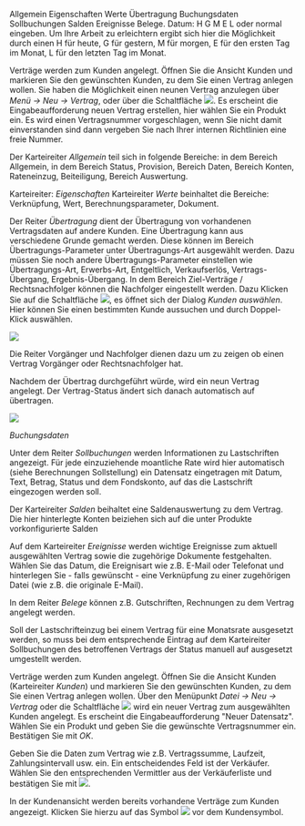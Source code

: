 
Allgemein Eigenschaften Werte Übertragung Buchungsdaten Sollbuchungen Salden Ereignisse Belege.
Datum: H G   M   E  L  oder normal eingeben.
Um Ihre Arbeit zu erleichtern ergibt sich hier die Möglichkeit durch einen H für heute, G für gestern, M für morgen, E für den ersten Tag im Monat, L für den letzten Tag im Monat.

Verträge werden zum Kunden angelegt. Öffnen Sie die Ansicht Kunden und markieren Sie den gewünschten Kunden, zu dem Sie einen Vertrag anlegen wollen. Sie haben die Möglichkeit einen neunen Vertrag anzulegen über *Menü → Neu → Vertrag*, oder über die Schaltfläche ![](http://xpecto.github.io/docs/img/img_1426508800812.png).
Es erscheint die Eingabeaufforderung neuen Vertrag erstellen, hier wählen Sie ein Produkt ein. Es wird einen Vertragsnummer vorgeschlagen, wenn Sie nicht damit einverstanden sind dann vergeben Sie nach Ihrer internen Richtlinien eine freie Nummer.

Der Karteireiter *Allgemein* teil sich in folgende Bereiche: in dem Bereich Allgemein, in dem Bereich Status, Provision, Bereich Daten, Bereich Konten, Rateneinzug,  Beiteiligung, Bereich Auswertung. 

Karteireiter: *Eigenschaften* 
Karteireiter *Werte* beinhaltet die Bereiche:  Verknüpfung, Wert, Berechnungsparameter, Dokument.


Der Reiter *Übertragung* dient der Übertragung von vorhandenen Vertragsdaten auf andere Kunden. Eine Übertragung kann aus verschiedene Grunde gemacht werden. Diese können im Bereich Übertragungs-Parameter unter Übertragungs-Art ausgewählt werden. Dazu müssen Sie noch andere Übertragungs-Parameter einstellen wie Übertragungs-Art, Erwerbs-Art, Entgeltlich, Verkaufserlös, Vertrags-Übergang, Ergebnis-Übergang.
In dem Bereich Ziel-Verträge / Rechtsnachfolger können die Nachfolger eingestellt werden. Dazu Klicken Sie auf die Schaltfläche ![](http://xpecto.github.io/docs/img/img_1426513187688.png), es öffnet sich der Dialog *Kunden auswählen*. Hier können Sie einen bestimmten Kunde aussuchen und durch Doppel-Klick auswählen.

![](http://xpecto.github.io/docs/img/img_1418992717795.png) 

Die Reiter Vorgänger und Nachfolger dienen dazu um zu zeigen ob einen Vertrag Vorgänger oder Rechtsnachfolger hat.

Nachdem der Übertrag durchgeführt würde, wird ein neun Vertrag angelegt. Der Vertrag-Status ändert sich danach automatisch auf übertragen.

![](http://xpecto.github.io/docs/img/img_1418993023788.png)


*Buchungsdaten*


Unter dem Reiter *Sollbuchungen* werden Informationen zu Lastschriften angezeigt. Für jede einzuziehende moantliche Rate wird hier automatisch (siehe Berechnungen Sollstellung) ein Datensatz eingetragen mit Datum, Text, Betrag, Status und dem Fondskonto, auf das die Lastschrift eingezogen werden soll.

Der Karteireiter *Salden* beihaltet eine Saldenauswertung zu dem Vertrag. Die hier hinterlegte Konten beiziehen sich auf die unter Produkte vorkonfigurierte Salden


Auf dem Karteireiter *Ereignisse* werden wichtige Ereignisse zum aktuell ausgewählten Vertrag sowie die zugehörige Dokumente festgehalten. Wählen Sie das Datum, die Ereignisart wie z.B. E-Mail oder Telefonat und hinterlegen Sie - falls gewünscht - eine Verknüpfung zu einer zugehörigen Datei (wie z.B. die originale E-Mail).

In dem Reiter *Belege* können z.B. Gutschriften, Rechnungen zu dem Vertrag angelegt werden.


Soll der Lastschrifteinzug bei einem Vertrag für eine  Monatsrate ausgesetzt werden, so muss bei dem entsprechende Eintrag auf dem Karteireiter Sollbuchungen des betroffenen Vertrags der Status manuell auf ausgesetzt umgestellt werden.

Verträge werden zum Kunden angelegt. Öffnen Sie die Ansicht Kunden (Karteireiter _Kunden_) und markieren Sie den gewünschten Kunden, zu dem Sie einen Vertrag anlegen wollen. Über den Menüpunkt *Datei → Neu → Vertrag* oder die Schaltfläche ![](http://xpecto.github.io/docs/img/img035.png) wird ein neuer Vertrag zum ausgewählten Kunden angelegt. Es erscheint die Eingabeaufforderung "Neuer Datensatz". Wählen Sie ein Produkt und geben Sie die gewünschte Vertragsnummer ein. Bestätigen Sie mit *OK*.

Geben Sie die Daten zum Vertrag wie z.B. Vertragssumme, Laufzeit, Zahlungsintervall usw. ein. Ein entscheidendes Feld ist der Verkäufer. Wählen Sie den entsprechenden Vermittler aus der Verkäuferliste  und bestätigen Sie mit ![](http://xpecto.github.io/docs/img/img041.png).

In der Kundenansicht werden bereits vorhandene Verträge zum Kunden angezeigt. Klicken Sie hierzu auf das Symbol ![](http://xpecto.github.io/docs/img/img042.png) vor dem Kundensymbol.


